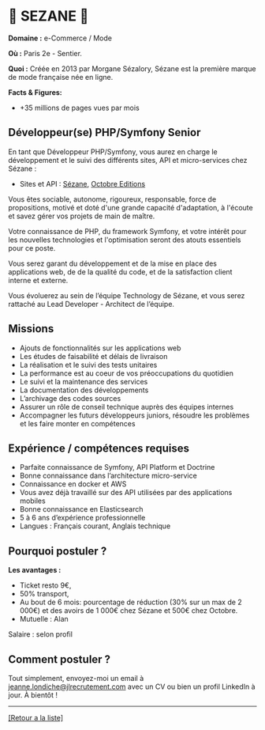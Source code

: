 # 👚 SEZANE 👚

**Domaine :**  e-Commerce / Mode

**Où :** Paris 2e - Sentier. 

**Quoi :** Créée en 2013 par Morgane Sézalory, Sézane est la première marque de mode française née en ligne.

**Facts & Figures:**

* +35 millions de pages vues par mois

## Développeur(se) PHP/Symfony Senior

En tant que Développeur PHP/Symfony, vous aurez en charge le développement et le suivi des différents sites, API et micro-services chez Sézane :

* Sites et API : <a href="https://www.sezane.com/fr">Sézane</a>, <a href="https://www.octobre-editions.com/fr">Octobre Editions</a>

Vous êtes sociable, autonome, rigoureux, responsable, force de propositions, motivé et doté d'une grande capacité d'adaptation, à l'écoute et savez gérer vos projets de main de maître.

Votre connaissance de PHP, du framework Symfony, et votre intérêt pour les nouvelles technologies et l'optimisation seront des atouts essentiels pour ce poste.

Vous serez garant du développement et de la mise en place des applications web, de de la qualité du code, et de la satisfaction client interne et externe.

Vous évoluerez au sein de l’équipe Technology de Sézane, et vous serez rattaché au Lead Developer - Architect de l’équipe.

## Missions

* Ajouts de fonctionnalités sur les applications web
* Les études de faisabilité et délais de livraison
* La réalisation et le suivi des tests unitaires
* La performance est au coeur de vos préoccupations du quotidien
* Le suivi et la maintenance des services
* La documentation des développements
* L’archivage des codes sources
* Assurer un rôle de conseil technique auprès des équipes internes
* Accompagner les futurs développeurs juniors, résoudre les problèmes et les faire monter en
compétences

## Expérience / compétences requises

* Parfaite connaissance de Symfony, API Platform et Doctrine
* Bonne connaissance dans l’architecture micro-service
* Connaissance en docker et AWS
* Vous avez déjà travaillé sur des API utilisées par des applications mobiles 
* Bonne connaissance en Elasticsearch
* 5 à 6 ans d’expérience professionnelle
* Langues : Français courant, Anglais technique

## Pourquoi postuler ?

**Les avantages :** 

* Ticket resto 9€, 
* 50% transport, 
* Au bout de 6 mois: pourcentage de réduction (30% sur un max de 2 000€) et des avoirs de 1 000€ chez Sézane et 500€ chez Octobre.
* Mutuelle : Alan

Salaire : selon profil

## Comment postuler ?

Tout simplement, envoyez-moi un email à jeanne.londiche@jlrecrutement.com avec un CV ou bien un profil LinkedIn à jour. À bientôt ! 

----
<a href="https://github.com/jlondiche/job-board-php/blob/master/README.md">[Retour a la liste]</a>
